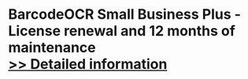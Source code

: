 # BarcodeOCR Small Business Plus - License renewal and 12 months of maintenance<br />[>> Detailed information](https://secure.shareit.com/shareit/product.html?productid=300782666&affiliateid=200057808)